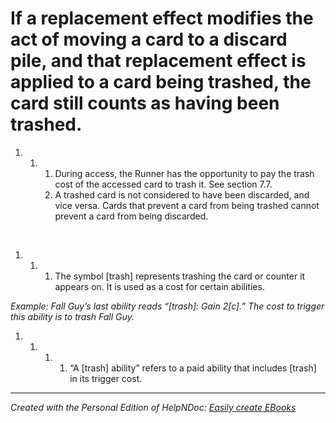 # If a replacement effect modifies the act of moving a card to a discard pile, and that replacement effect is applied to a card being trashed, the card still counts as having been trashed.

1. &nbsp;
   1. &nbsp;
      1. During access, the Runner has the opportunity to pay the trash cost of the accessed card to trash it. See section 7.7.
      1. A trashed card is not considered to have been discarded, and vice versa. Cards that prevent a card from being trashed cannot prevent a card from being discarded.

&nbsp;

1. &nbsp;
   1. &nbsp;
      1. The symbol \[trash\] represents trashing the card or counter it appears on. It is used as a cost for certain abilities.

*Example: Fall Guy’s last ability reads “\[trash\]: Gain 2\[c\].” The cost to trigger this ability is to trash Fall Guy.*

1. &nbsp;
   1. &nbsp;
      1. &nbsp;
         1. “A \[trash\] ability” refers to a paid ability that includes \[trash\] in its trigger cost.


***
_Created with the Personal Edition of HelpNDoc: [Easily create EBooks](<https://www.helpndoc.com/feature-tour>)_
